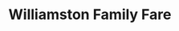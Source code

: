 ---
title: "Williamston Family Fare"
url: /williamston/williamston-family-fare/
shop: Lebensmittel
---